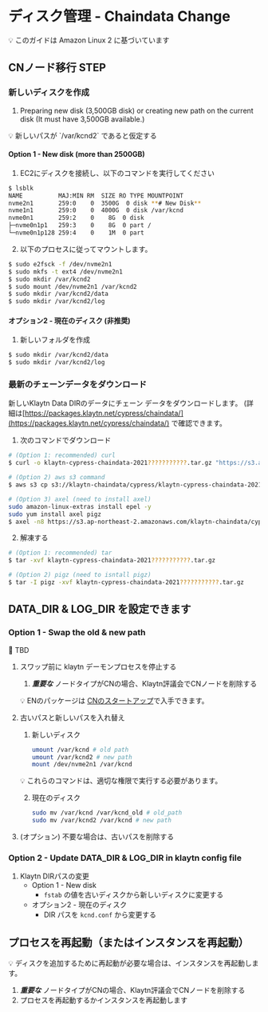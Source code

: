 # ディスク管理 - Chaindata Change <a id="disk-management"></a>



<aside>
💡 このガイドは Amazon Linux 2 に基づいています

</aside>

## CNノード**移行 STEP**

### 新しいディスクを作成

1. Preparing new disk (3,500GB disk) or creating new path on the current disk (It must have 3,500GB available.)

<aside>
💡 新しいパスが `/var/kcnd2` であると仮定する

</aside>

#### Option 1 - New disk (more than 2500GB)

1. EC2にディスクを接続し、以下のコマンドを実行してください

```bash
$ lsblk
NAME          MAJ:MIN RM  SIZE RO TYPE MOUNTPOINT
nvme2n1       259:0    0  3500G  0 disk **# New Disk**
nvme1n1       259:0    0  4000G  0 disk /var/kcnd
nvme0n1       259:2    0    8G  0 disk
├─nvme0n1p1   259:3    0    8G  0 part /
└─nvme0n1p128 259:4    0    1M  0 part
```

2. 以下のプロセスに従ってマウントします。

```bash
$ sudo e2fsck -f /dev/nvme2n1
$ sudo mkfs -t ext4 /dev/nvme2n1
$ sudo mkdir /var/kcnd2
$ sudo mount /dev/nvme2n1 /var/kcnd2
$ sudo mkdir /var/kcnd2/data
$ sudo mkdir /var/kcnd2/log
```

#### オプション2 - 現在のディスク (非推奨)

1. 新しいフォルダを作成

```bash
$ sudo mkdir /var/kcnd2/data
$ sudo mkdir /var/kcnd2/log
```

### 最新のチェーンデータをダウンロード

新しいKlaytn Data DIRのデータにチェーン データをダウンロードします。 (詳細は[https://packages.klaytn.net/cypress/chaindata/](https://packages.klaytn.net/cypress/chaindata/) で確認できます。

1. 次のコマンドでダウンロード

```bash
# (Option 1: recommended) curl 
$ curl -o klaytn-cypress-chaindata-2021???????????.tar.gz "https://s3.ap-northeast-2.amazonaws.com/klaytn-chaindata/cypress/klaytn-cypress-chaindata-2021???????????.tar.gz"

# (Option 2) aws s3 command
$ aws s3 cp s3://klaytn-chaindata/cypress/klaytn-cypress-chaindata-2021???????????.tar.gz klaytn-cypress-chaindata-20211113011111.tar.gz 

# (Option 3) axel (need to install axel)
sudo amazon-linux-extras install epel -y
sudo yum install axel pigz
$ axel -n8 https://s3.ap-northeast-2.amazonaws.com/klaytn-chaindata/cypress/klaytn-cypress-chaindata-2021???????????.tar.gz
```

2. 解凍する

```bash
# (Option 1: recommended) tar
$ tar -xvf klaytn-cypress-chaindata-2021???????????.tar.gz

# (Option 2) pigz (need to isntall pigz)
$ tar -I pigz -xvf klaytn-cypress-chaindata-2021???????????.tar.gz
```



## DATA_DIR & LOG_DIR を設定できます

### Option 1 - Swap the old & new path

<aside>
🚨 TBD

</aside>

1. スワップ前に klaytn デーモンプロセスを停止する
    1. ***重要な*** ノードタイプがCNの場合、Klaytn評議会でCNノードを削除する

    💡 ENのパッケージは [CNのスタートアップ](../installation-guide/deployment/core-cell/installation-guide/consensus-node-setup/startup-the-cn.md)で入手できます。


2. 古いパスと新しいパスを入れ替え
    1. 新しいディスク

        ```bash
        umount /var/kcnd # old path
        umount /var/kcnd2 # new path
        mount /dev/nvme2n1 /var/kcnd
        ```
   💡 これらのコマンドは、適切な権限で実行する必要があります。

    2. 現在のディスク

        ```bash
        sudo mv /var/kcnd /var/kcnd_old # old_path
        sudo mv /var/kcnd2 /var/kcnd # new path
        ```

3. (オプション) 不要な場合は、古いパスを削除する

### Option 2 - Update DATA_DIR & LOG_DIR in klaytn config file

1. Klaytn DIRパスの変更
    - Option 1 - New disk
        - `fstab` の値を古いディスクから新しいディスクに変更する
    - オプション2 - 現在のディスク
        - DIR パスを `kcnd.conf` から変更する

## プロセスを再起動（またはインスタンスを再起動）

<aside>
💡 ディスクを追加するために再起動が必要な場合は、インスタンスを再起動します。

</aside>

1. ***重要な*** ノードタイプがCNの場合、Klaytn評議会でCNノードを削除する
2. プロセスを再起動するかインスタンスを再起動します